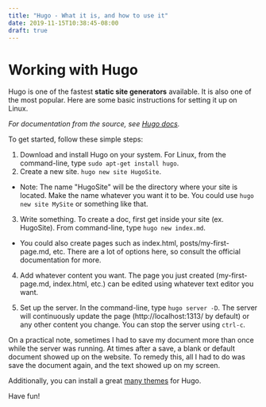 ```yaml
---
title: "Hugo - What it is, and how to use it"
date: 2019-11-15T10:38:45-08:00
draft: true
---
```

# Working with Hugo

Hugo is one of the fastest **static site generators** available. It is also one of
the most popular. Here are some basic instructions for setting it up on Linux.

*For documentation from the source, see
[Hugo docs](https://gohugo.io/documentation/).*

To get started, follow these simple steps:

1. Download and install Hugo on your system. For Linux, from the
   command-line, type `sudo apt-get install hugo`.
2. Create a new site. `hugo new site HugoSite`.
 * Note: The name "HugoSite" will be the directory where your site is located. Make
  the name whatever you want it to be. You could use `hugo new site MySite` or
  something like that.

3. Write something. To create a doc, first get inside your site (ex. HugoSite). From command-line, type `hugo new
   index.md`.
 * You could also create pages such as index.html, posts/my-first-page.md, etc.
    There are a lot of options here, so consult the official documentation for
    more.

4. Add whatever content you want. The page you just created (my-first-page.md,
   index.html, etc.) can be edited using whatever text editor you want.

5. Set up the server. In the command-line, type `hugo server -D`. The server
   will continuously update the page (http://localhost:1313/ by default) or any
   other content you change. You can stop the server using `ctrl-c`.

On a practical note, sometimes I had to save my document more than once while the
server was running. At times after a save, a blank or default document showed up
on the website. To remedy this, all I had to do was save the document again, and
the text showed up on my screen.

Additionally, you can install a great [many themes](https://themes.gohugo.io/) for Hugo.

Have fun!
